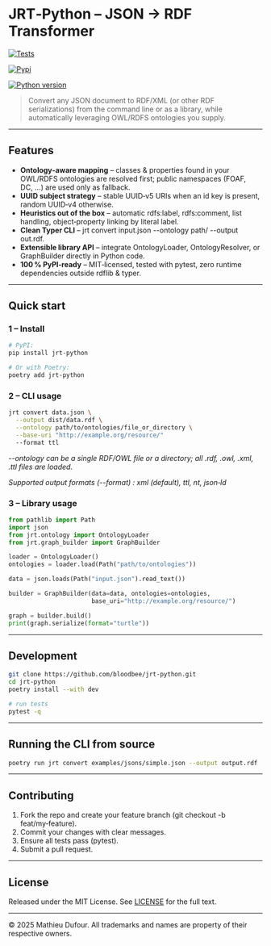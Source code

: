 # JRT‑Python – JSON → RDF Transformer


[![Tests](https://img.shields.io/github/actions/workflow/status/bloodbee/jrt-python/Tests
)](https://github.com/bloodbee/jrt-python/actions/workflows/tests.yml)

[![Pypi](https://img.shields.io/pypi/v/jrt)](https://pypi.org/project/jrt/)

[![Python version](https://img.shields.io/static/v1?label=Python&message=3.10|3.11&color=blue)](https://www.python.org/downloads/)

> Convert any JSON document to RDF/XML (or other RDF serializations) from the command line or as a library, while automatically leveraging OWL/RDFS ontologies you supply.



---

## Features
- **Ontology‑aware mapping** – classes & properties found in your OWL/RDFS ontologies are resolved first; public namespaces (FOAF, DC, …) are used only as fallback.
- **UUID subject strategy** – stable UUID‑v5 URIs when an id key is present, random UUID‑v4 otherwise.
- **Heuristics out of the box** – automatic rdfs:label, rdfs:comment, list handling, object‑property linking by literal label.
- **Clean Typer CLI** – jrt convert input.json --ontology path/ --output out.rdf.
- **Extensible library API** – integrate OntologyLoader, OntologyResolver, or GraphBuilder directly in Python code.
- **100 % PyPI‑ready** – MIT‑licensed, tested with pytest, zero runtime dependencies outside rdflib & typer.

---

## Quick start

### 1 – Install

```bash
# PyPI:
pip install jrt-python

# Or with Poetry:
poetry add jrt-python
```

### 2 – CLI usage

```bash
jrt convert data.json \
  --output dist/data.rdf \
  --ontology path/to/ontologies/file_or_directory \
  --base-uri "http://example.org/resource/"
  --format ttl
```

*--ontology can be a single RDF/OWL file or a directory; all .rdf, .owl, .xml, .ttl files are loaded.*

*Supported output formats (--format) : xml (default), ttl, nt, json‑ld*

### 3 – Library usage

```python
from pathlib import Path
import json
from jrt.ontology import OntologyLoader
from jrt.graph_builder import GraphBuilder

loader = OntologyLoader()
ontologies = loader.load(Path("path/to/ontologies"))

data = json.loads(Path("input.json").read_text())

builder = GraphBuilder(data=data, ontologies=ontologies,
                       base_uri="http://example.org/resource/")

graph = builder.build()
print(graph.serialize(format="turtle"))
```

---

## Development

```bash
git clone https://github.com/bloodbee/jrt-python.git
cd jrt-python
poetry install --with dev

# run tests
pytest -q
```

---

## Running the CLI from source

```bash
poetry run jrt convert examples/jsons/simple.json --output output.rdf
```

---

## Contributing

1. Fork the repo and create your feature branch (git checkout -b feat/my‑feature).
2. Commit your changes with clear messages.
3. Ensure all tests pass (pytest).
4. Submit a pull request.

---

## License

Released under the MIT License. See [LICENSE](/LICENSE) for the full text.

---

© 2025 Mathieu Dufour. All trademarks and names are property of their respective owners.